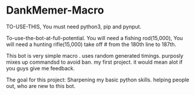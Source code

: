 # DankMemer-Macro
TO-USE-THIS, You must need python3, pip and pynput.

To-use-the-bot-at-full-potential. You will need a fishing rod(15,000), You will need a hunting rifle(15,000) take off # from the 180th line to 187th.

This bot is very simple macro .
  uses random generated timings.
  purposly mixes up commandsd to avoid ban.
  my first project.
  it would mean alot if you guys give me feedback.
  
 
The goal for this project:
 Sharpening my basic python skills.
 helping people out, who are new to this bot.
